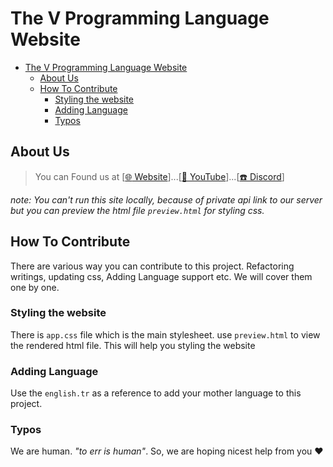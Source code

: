 # The V Programming Language Website

- [The V Programming Language Website](#the-v-programming-language-website)
  - [About Us](#about-us)
  - [How To Contribute](#how-to-contribute)
    - [Styling the website](#styling-the-website)
    - [Adding Language](#adding-language)
    - [Typos](#typos)

## About Us

> You can Found us at [[:globe_with_meridians: Website](https://vlang.io/)]...[[:movie_camera: YouTube](https://www.youtube.com/channel/UCLZIElNyubHOvbfudT7KS1A)]...[[:phone: Discord](https://discord.com/invite/vlang)]

*note: You can't run this site locally, because of private api link to our server but you can preview the html file `preview.html` for styling css.*

## How To Contribute

There are various way you can contribute to this project. Refactoring writings, updating css, Adding Language support etc. We will cover them one by one.

### Styling the website

There is `app.css` file which is the main stylesheet. use `preview.html` to view the rendered html file. This will help you styling the website

### Adding Language

Use the `english.tr` as a reference to add your mother language to this project.

### Typos

We are human. *"to err is human"*. So, we are hoping nicest help from you :heart:
